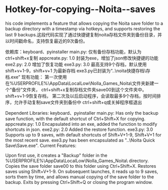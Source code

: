 # Hotkey-for-copying--Noita--saves
his code implements a feature that allows copying the Noita save folder to a backup directory with a timestamp via hotkeys, and supports restoring the last 9 backups.这段代码实现了通过快捷键复制noita存档文件夹到备份目录，并以时间戳命名，支持恢复最近的9次备份。

依赖库：keyboard、pyinstaller 
main.py: 仅有备份存档功能，默认为ctrl+shift+x复制 
appcreate.py: 1.0 封装为exe，增加了json修改快捷键的功能 
exe2.py: 2.0 增加了恢复功能 
exe3.py: 3.0 最高支持9个存档，默认使用shift+v+1-9，shift+v+1 为最新存档 
exe3.py已封装为“..\noita快捷存档\存档.exe” 
现有功能： 
第一次使用在%USERPROFILE%\AppData\LocalLow\Nolla_Games_Noita\文件夹新建一个“备份”文件夹， 
ctrl+shift+x复制存档文件夹save00到这个文件夹中。 shift+v+1-9恢复存档， 
第二次及以后启动程序，会读取最多9个存档，按时间排序，允许手动复制save文件夹到备份中 
ctrl+shift+q或关掉程序框退出

Dependent Libraries: keyboard、pyinstaller main.py: Has only the backup save function, with the default shortcut of Ctrl+Shift+X for copying. appcreate.py: 1.0 Encapsulated into an exe, added the function to modify shortcuts in json. exe2.py: 2.0 Added the restore function. exe3.py: 3.0 Supports up to 9 saves, with default shortcuts of Shift+V+1-9, Shift+V+1 for the most recent save. exe3.py has been encapsulated as "..\Noita Quick Save\Save.exe". Current Features:

Upon first use, it creates a "Backup" folder in the %USERPROFILE%\AppData\LocalLow\Nolla_Games_Noita\ directory.
Copies the save folder save00 to this folder using Ctrl+Shift+X.
Restores saves using Shift+V+1-9.
On subsequent launches, it reads up to 9 saves, sorts them by time, and allows manual copying of the save folder to the backup.
Exits by pressing Ctrl+Shift+Q or closing the program window.

